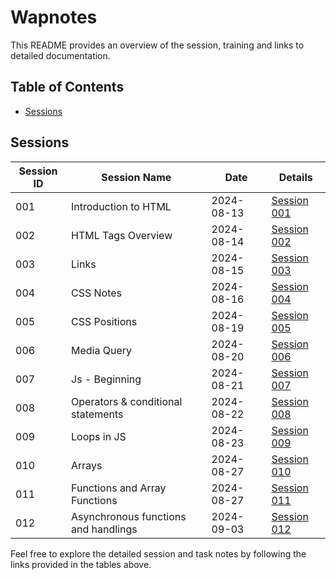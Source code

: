 # Wapnotes

This README provides an overview of the session, training and links to detailed documentation.

## Table of Contents

- [Sessions](#sessions)

## Sessions

| Session ID | Session Name       | Date       | Details                                |
|------------|--------------------|------------|----------------------------------------|
| 001        | Introduction to HTML   | 2024-08-13 | [Session 001](Frontend-dev/Session1.md) |
| 002        | HTML Tags Overview | 2024-08-14 | [Session 002](Frontend-dev/Session2.md) |
| 003        | Links      | 2024-08-15 | [Session 003](Frontend-dev/Session3.md) |
| 004        | CSS Notes      | 2024-08-16 | [Session 004](Frontend-dev/Session4.md) |
| 005        | CSS Positions      | 2024-08-19 | [Session 005](Frontend-dev/Session5.md) |
| 006        | Media Query      | 2024-08-20 | [Session 006](Frontend-dev/Session6.md) |
| 007        | Js - Beginning     | 2024-08-21 | [Session 007](Frontend-dev/Session7.md) |
| 008        | Operators & conditional statements      | 2024-08-22 | [Session 008](Frontend-dev/Session8.md) |
| 009        | Loops in JS     | 2024-08-23 | [Session 009](Frontend-dev/Session9.md) |
| 010        | Arrays    | 2024-08-27 | [Session 010](Frontend-dev/Session10.md) |
| 011       | Functions and Array Functions     | 2024-08-27 | [Session 011](Frontend-dev/Session11.md) |
| 012       | Asynchronous functions and handlings    | 2024-09-03 | [Session 012](Frontend-dev/Session12.md) |



Feel free to explore the detailed session and task notes by following the links provided in the tables above.
